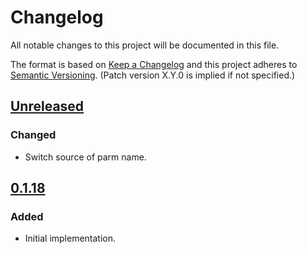 # Changelog
All notable changes to this project will be documented in this file.

The format is based on [Keep a Changelog](http://keepachangelog.com/en/1.0.0/)
and this project adheres to [Semantic Versioning](http://semver.org/spec/v2.0.0.html). (Patch version X.Y.0 is implied if not specified.)

## [Unreleased](https://github.com/usgs/aqts-capture-ts-field-visit/compare/master..aqts-capture-ts-field-visit-0.1.18)
### Changed
-   Switch source of parm name.

## [0.1.18](https://github.com/usgs/aqts-capture-ts-field-visit/tree/aqts-capture-ts-field-visit-0.1.18)
### Added
-   Initial implementation.
